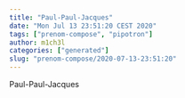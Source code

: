 ```yaml
---
title: "Paul-Paul-Jacques"
date: "Mon Jul 13 23:51:20 CEST 2020"
tags: ["prenom-compose", "pipotron"]
author: m1ch3l
categories: ["generated"]
slug: "prenom-compose/2020-07-13-23:51:20"
---
```


Paul-Paul-Jacques
